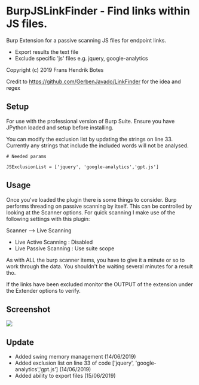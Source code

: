 #  BurpJSLinkFinder - Find links within JS files.
Burp Extension for a passive scanning JS files for endpoint links. 
 - Export results the text file
 - Exclude specific 'js' files e.g. jquery, google-analytics
 
Copyright (c) 2019 Frans Hendrik Botes


Credit to https://github.com/GerbenJavado/LinkFinder for the idea and regex

## Setup
For use with the professional version of Burp Suite. Ensure you have JPython loaded and setup
before installing.

You can modify the exclusion list by updating the strings on line 33.
Currently any strings that include the included words will not be analysed.

```
# Needed params

JSExclusionList = ['jquery', 'google-analytics','gpt.js']

```

## Usage

Once you've loaded the plugin there is some things to consider.
Burp performs threading on passive scanning by itself. This can be controlled by looking at the Scanner options.
For quick scanning I make use of the following settings with this plugin:

Scanner --> Live Scanning
 - Live Active Scanning : Disabled
 - Live Passive Scanning : Use suite scope
 
 As with ALL the burp scanner items, you have to give it a minute or so to work through the data. You shouldn't be waiting several minutes for a result tho.
 
 If the links have been excluded monitor the OUTPUT of the extension under the Extender options to verify.


##  Screenshot
![](https://i.imgur.com/KnmJrp1.gif)

## Update
- Added swing memory management  (14/06/2019)
- Added exclusion list on line 33 of code ['jquery', 'google-analytics','gpt.js'] (14/06/2019)
- Added ability to export files (15/06/2019)
